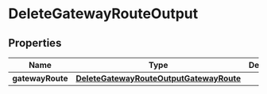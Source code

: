

# DeleteGatewayRouteOutput


## Properties

| Name | Type | Description | Notes |
|------------ | ------------- | ------------- | -------------|
|**gatewayRoute** | [**DeleteGatewayRouteOutputGatewayRoute**](DeleteGatewayRouteOutputGatewayRoute.md) |  |  |



